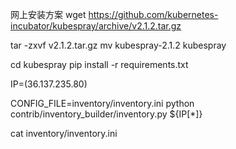 网上安装方案
wget https://github.com/kubernetes-incubator/kubespray/archive/v2.1.2.tar.gz

tar -zxvf v2.1.2.tar.gz
mv kubespray-2.1.2 kubespray

cd kubespray
pip install -r requirements.txt

IP=(36.137.235.80)

CONFIG_FILE=inventory/inventory.ini python contrib/inventory_builder/inventory.py ${IP[*]}

cat inventory/inventory.ini